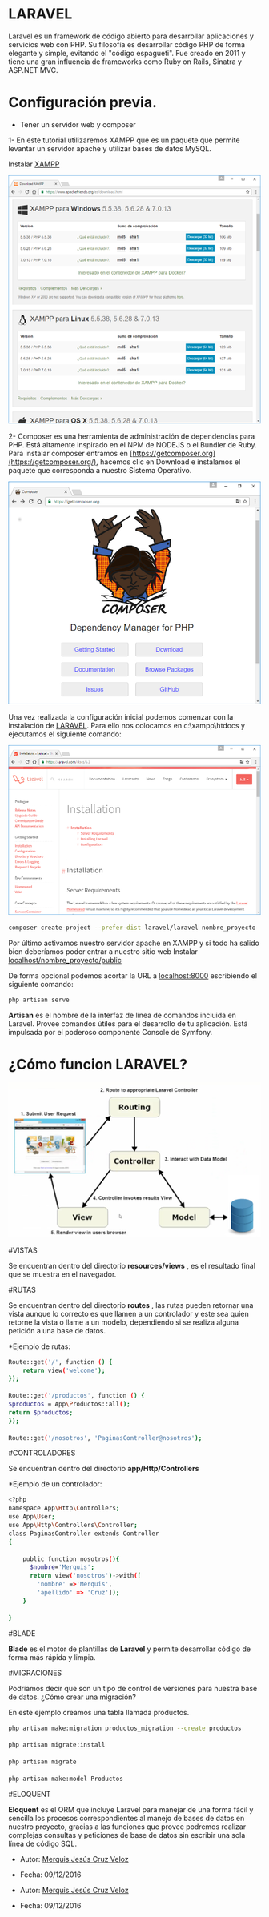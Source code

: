 
# LARAVEL

Laravel es un framework de código abierto para desarrollar aplicaciones y servicios web con PHP. Su filosofía es desarrollar código PHP de forma elegante y simple, evitando el "código espagueti". Fue creado en 2011 y tiene una gran influencia de frameworks como Ruby on Rails, Sinatra y ASP.NET MVC.

# Configuración previa.

* Tener un servidor web y composer

1- En este tutorial utilizaremos XAMPP que es un paquete que permite levantar un servidor apache y utilizar bases de datos MySQL.

Instalar [XAMPP](https://www.apachefriends.org/es/download.html)

![](./images/xampp.jpg)

2- Composer es una herramienta de administración de dependencias para PHP. Está altamente inspirado en el NPM de NODEJS o el Bundler de Ruby. Para instalar composer entramos en [https://getcomposer.org](https://getcomposer.org/), hacemos clic en Download e instalamos el paquete que corresponda a nuestro Sistema Operativo.

![](./images/composer.jpg)

Una vez realizada la configuración inicial podemos comenzar con la instalación de [LARAVEL](https://laravel.com/docs/). Para ello nos colocamos en c:\xampp\htdocs y ejecutamos el siguiente comando:

![](./images/laravel.jpg)


```bash
composer create-project --prefer-dist laravel/laravel nombre_proyecto
```

Por último activamos nuestro servidor apache en XAMPP y si todo ha salido bien deberíamos poder entrar a nuestro sitio web Instalar [localhost/nombre_proyecto/public](localhost/nombre_proyecto/public)

De forma opcional podemos acortar la URL a [localhost:8000](localhost:8000) escribiendo el siguiente comando:

```bash
php artisan serve
```

**Artisan** es el nombre de la interfaz de línea de comandos incluida en Laravel. Provee comandos útiles para el desarrollo de tu aplicación. Está impulsada por el poderoso componente Console de Symfony.


# ¿Cómo funcion LARAVEL?

![](./images/mvc.jpg)


#VISTAS

Se encuentran dentro del directorio **resources/views** , es el resultado final que se muestra en el navegador.

#RUTAS

Se encuentran dentro del directorio **routes** , las rutas pueden retornar una vista aunque lo correcto es que llamen a un controlador y este sea quien retorne la vista o llame a un modelo, dependiendo si se realiza alguna petición a una base de datos.

*Ejemplo de rutas: 

```bash
Route::get('/', function () {
    return view('welcome');
});

Route::get('/productos', function () {
$productos = App\Productos::all();
return $productos;
});

Route::get('/nosotros', 'PaginasController@nosotros');


```

#CONTROLADORES

Se encuentran dentro del directorio **app/Http/Controllers**

*Ejemplo de un controlador:

```bash
<?php
namespace App\Http\Controllers;
use App\User;
use App\Http\Controllers\Controller;
class PaginasController extends Controller
{
    
    public function nosotros(){
      $nombre='Merquis';
      return view('nosotros')->with([
        'nombre' =>'Merquis',
        'apellido' => 'Cruz']);
    }

}
```

#BLADE

**Blade** es el motor de plantillas de **Laravel** y permite desarrollar código de forma más rápida y limpia.

#MIGRACIONES

Podríamos decir que son un tipo de control de versiones para nuestra base de datos.
¿Cómo crear una migración?

En este ejemplo creamos una tabla llamada productos.

```bash
php artisan make:migration productos_migration --create productos

php artisan migrate:install

php artisan migrate

php artisan make:model Productos
```

#ELOQUENT

**Eloquent** es el ORM que incluye Laravel para manejar de una forma fácil y sencilla los procesos correspondientes al manejo de bases de datos en nuestro proyecto, gracias a las funciones que provee podremos realizar complejas consultas y peticiones de base de datos sin escribir una sola línea de código SQL.




* Autor: [Merquis Jesús Cruz Veloz](https://github.com/alu0100536690)
* Fecha: 09/12/2016


* Autor: [Merquis Jesús Cruz Veloz](https://github.com/alu0100536690)
* Fecha: 09/12/2016
